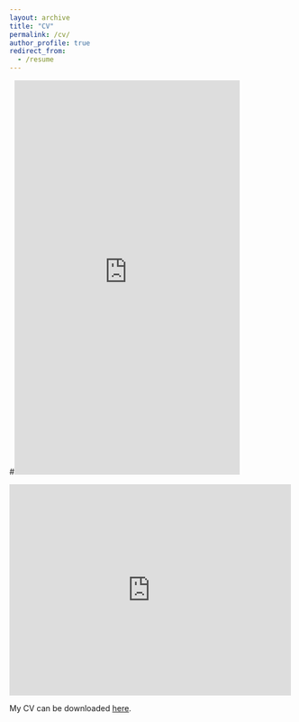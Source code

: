 ```yaml
---
layout: archive
title: "CV"
permalink: /cv/
author_profile: true
redirect_from:
  - /resume
---
```


#<iframe src="http://shinghon.github.io/files/CV_Shing_Hon_22JUN2021_Short.pdf" width="400" height="700" frameborder="no" border="0" marginwidth="0" marginheight="0"></iframe>

<embed src="http://shinghon.github.io/files/CV_Shing_Hon_22JUN2021_Short.pdf" width="500" height="375" 
 type="application/pdf">

My CV can be downloaded [here](http://shinghon.github.io/files/CV_Shing_Hon_22JUN2021_Short.pdf).

